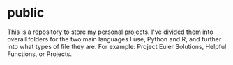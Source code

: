 # public
This is a repository to store my personal projects. I've divided them into overall folders for the two main languages I use, Python and R, and further into what types of file they are.
For example: Project Euler Solutions, Helpful Functions, or Projects.
